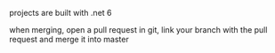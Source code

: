projects are built with .net 6

when merging, open a pull request in git, link your branch with the pull request and merge it into master
